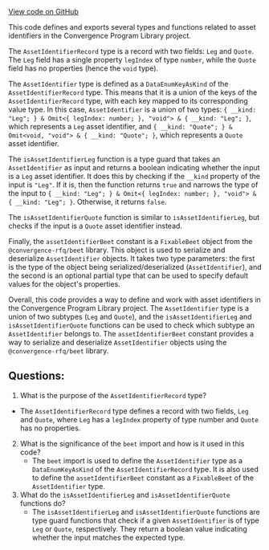 [View code on GitHub](https://github.com/convergence-rfq/convergence-program-library/rfq/js/generated/types/AssetIdentifier.d.ts)

This code defines and exports several types and functions related to asset identifiers in the Convergence Program Library project. 

The `AssetIdentifierRecord` type is a record with two fields: `Leg` and `Quote`. The `Leg` field has a single property `legIndex` of type `number`, while the `Quote` field has no properties (hence the `void` type). 

The `AssetIdentifier` type is defined as a `DataEnumKeyAsKind` of the `AssetIdentifierRecord` type. This means that it is a union of the keys of the `AssetIdentifierRecord` type, with each key mapped to its corresponding value type. In this case, `AssetIdentifier` is a union of two types: `{ __kind: "Leg"; } & Omit<{ legIndex: number; }, "void"> & { __kind: "Leg"; }`, which represents a `Leg` asset identifier, and `{ __kind: "Quote"; } & Omit<void, "void"> & { __kind: "Quote"; }`, which represents a `Quote` asset identifier. 

The `isAssetIdentifierLeg` function is a type guard that takes an `AssetIdentifier` as input and returns a boolean indicating whether the input is a `Leg` asset identifier. It does this by checking if the `__kind` property of the input is `"Leg"`. If it is, then the function returns `true` and narrows the type of the input to `{ __kind: "Leg"; } & Omit<{ legIndex: number; }, "void"> & { __kind: "Leg"; }`. Otherwise, it returns `false`. 

The `isAssetIdentifierQuote` function is similar to `isAssetIdentifierLeg`, but checks if the input is a `Quote` asset identifier instead. 

Finally, the `assetIdentifierBeet` constant is a `FixableBeet` object from the `@convergence-rfq/beet` library. This object is used to serialize and deserialize `AssetIdentifier` objects. It takes two type parameters: the first is the type of the object being serialized/deserialized (`AssetIdentifier`), and the second is an optional partial type that can be used to specify default values for the object's properties. 

Overall, this code provides a way to define and work with asset identifiers in the Convergence Program Library project. The `AssetIdentifier` type is a union of two subtypes (`Leg` and `Quote`), and the `isAssetIdentifierLeg` and `isAssetIdentifierQuote` functions can be used to check which subtype an `AssetIdentifier` belongs to. The `assetIdentifierBeet` constant provides a way to serialize and deserialize `AssetIdentifier` objects using the `@convergence-rfq/beet` library.
## Questions: 
 1. What is the purpose of the `AssetIdentifierRecord` type?
   - The `AssetIdentifierRecord` type defines a record with two fields, `Leg` and `Quote`, where `Leg` has a `legIndex` property of type number and `Quote` has no properties.
2. What is the significance of the `beet` import and how is it used in this code?
   - The `beet` import is used to define the `AssetIdentifier` type as a `DataEnumKeyAsKind` of the `AssetIdentifierRecord` type. It is also used to define the `assetIdentifierBeet` constant as a `FixableBeet` of the `AssetIdentifier` type.
3. What do the `isAssetIdentifierLeg` and `isAssetIdentifierQuote` functions do?
   - The `isAssetIdentifierLeg` and `isAssetIdentifierQuote` functions are type guard functions that check if a given `AssetIdentifier` is of type `Leg` or `Quote`, respectively. They return a boolean value indicating whether the input matches the expected type.